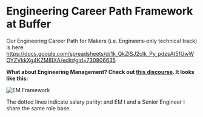 # Engineering Career Path Framework at Buffer

Our Engineering Career Path for Makers (i.e. Engineers-only technical track) is here: https://docs.google.com/spreadsheets/d/1k_QkZISJ2cIk_Py_pdzsAt5fUwWOYZVkkXg4KZM8IXA/edit#gid=730806635

**What about Engineering Management? Check out [this discourse](https://discourse.buffer.com/t/sharing-clarity-on-how-ems-fit-in-the-career-framework/4453). It looks like this:**

![EM Framework](http://hi.buffer.com/0x3G1w2D090p/download/Image%202018-07-05%20at%202.23.20%20PM.png)

The dotted lines indicate salary parity: and EM I and a Senior Engineer I share the same role base.

